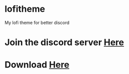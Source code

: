 # lofitheme
My lofi theme for better discord
# Join the discord server [Here](https://discord.gg/8xDAMuj)
# Download [Here](https://codeload.github.com/zap-hvh/lofitheme/zip/master)
